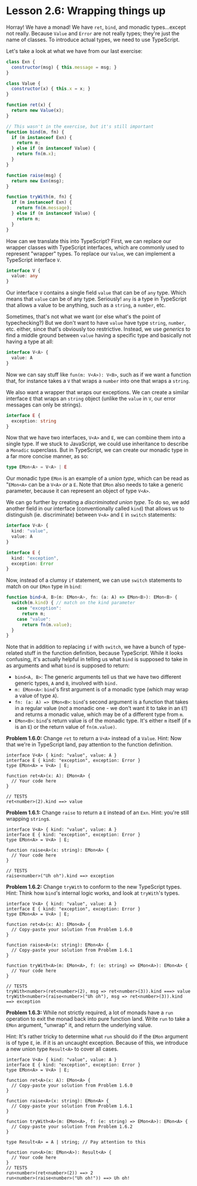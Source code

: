 # Lesson 2.6: Wrapping things up

Horray! We have a monad! We have `ret`, `bind`, and monadic types...except not really. Because `Value` and `Error` are not really types; they're just the name of classes. To introduce actual types, we need to use TypeScript.

Let's take a look at what we have from our last exercise:

```javascript
class Exn {
  constructor(msg) { this.message = msg; }
}

class Value {
  constructor(x) { this.x = x; }
}

function ret(x) {
  return new Value(x);
}

// This wasn't in the exercise, but it's still important
function bind(m, fn) {
  if (m instanceof Exn) {
    return m;
  } else if (m instanceof Value) {
    return fn(m.x);
  }
}

function raise(msg) {
  return new Exn(msg);
}

function tryWith(m, fn) {
  if (m instanceof Exn) {
    return fn(m.message);
  } else if (m instanceof Value) {
    return m;
  }
}
```

How can we translate this into TypeScript? First, we can replace our wrapper classes with TypeScript interfaces, which are commonly used to represent "wrapper" types. To replace our `Value`, we can implement a TypeScript interface `V`.

```typescript
interface V {
  value: any
}
```

Our interface `V` contains a single field `value` that can be of `any` type. Which means that `value` can be of any type. Seriously! `any` is a type in TypeScript that allows a value to be anything, such as a `string`, a `number`, etc.

Sometimes, that's not what we want (or else what's the point of typechecking?) But we don't want to have `value` have type `string`, `number`, etc. either, since that's obviously too restrictive. Instead, we use _generics_ to find a middle ground between `value` having a specific type and basically not having a type at all:

```typescript
interface V<A> {
  value: A
}
```

Now we can say stuff like `fun(m: V<A>): V<B>`, such as if we want a function that, for instance takes a `V` that wraps a `number` into one that wraps a `string`.

We also want a wrapper that wraps our exceptions. We can create a similar interface `E` that wraps an `string` object (unlike the `value` in `V`, our error messages can only be strings).

```typescript
interface E {
  exception: string 
}
```

Now that we have two interfaces, `V<A>` and `E`, we can combine them into a single type. If we stuck to JavaScript, we could use inheritance to describe a `Monadic` superclass. But in TypeScript, we can create our monadic type in a far more concise manner, as so:

```typescript
type EMon<A> = V<A> | E
```

Our monadic type `EMon` is an example of a _union type_, which can be read as "`EMon<A>` can be a `V<A>` _or_ a `E`. Note that `EMon` also needs to take a generic parameter, because it can represent an object of type `V<A>`.

We can go further by creating a _discriminated union type_. To do so, we add another field in our interface (conventionally called `kind`) that allows us to distinguish (ie. discriminate) between `V<A>` and `E` in `switch` statements:

```typescript
interface V<A> {
  kind: "value",
  value: A
}

interface E {
  kind: "exception",
  exception: Error
}
```

Now, instead of a clumsy `if` statement, we can use `switch` statements to match on our `EMon` type in `bind`:

```typescript
function bind<A, B>(m: EMon<A>, fn: (a: A) => EMon<B>): EMon<B> {
  switch(m.kind) { // match on the kind parameter
    case "exception":
      return m;
    case "value":
      return fn(m.value);
  }
}
```

Note that in addition to replacing `if` with `switch`, we have a bunch of type-related stuff in the function definition, because TypeScript. While it looks confusing, it's actually helpful in telling us what `bind` is supposed to take in as arguments and what `bind` is supposed to return:

- `bind<A, B>`: The generic arguments tell us that we have two different generic types, `A` and `B`, involved with `bind.`
- `m: EMon<A>`: `bind`'s first argument is of a monadic type (which may wrap a value of type `A`).
- `fn: (a: A) => EMon<B>`: `bind`'s second argument is a function that takes in a regular value (_not_ a monadic one - we don't want it to take in an `E`!) and returns a monadic value, which may be of a different type from `m`.
- `EMon<B>`: `bind`'s return value is of the monadic type. It's either `m` itself (if `m` is an `E`) or the return value of `fn(m.value)`.

**Problem 1.6.0:** Change `ret` to return a `V<A>` instead of a `Value`. Hint: Now that we're in TypeScript land, pay attention to the function definition.

```problem
interface V<A> { kind: "value", value: A }
interface E { kind: "exception", exception: Error }
type EMon<A> = V<A> | E;

function ret<A>(x: A): EMon<A> {
  // Your code here
}

// TESTS
ret<number>(2).kind ==> value
```

**Problem 1.6.1:** Change `raise` to return a `E` instead of an `Exn`. Hint: you're still wrapping `string`s.

```problem
interface V<A> { kind: "value", value: A }
interface E { kind: "exception", exception: Error }
type EMon<A> = V<A> | E;

function raise<A>(x: string): EMon<A> {
  // Your code here
}

// TESTS
raise<number>("Uh oh").kind ==> exception
```

**Problem 1.6.2:** Change `tryWith` to conform to the new TypeScript types. Hint: Think how `bind`'s internal logic works, and look at `tryWith`'s types.

```problem
interface V<A> { kind: "value", value: A }
interface E { kind: "exception", exception: Error }
type EMon<A> = V<A> | E;

function ret<A>(x: A): EMon<A> {
  // Copy-paste your solution from Problem 1.6.0 
}

function raise<A>(x: string): EMon<A> {
  // Copy-paste your solution from Problem 1.6.1
}

function tryWith<A>(m: EMon<A>, f: (e: string) => EMon<A>): EMon<A> {
  // Your code here
}

// TESTS
tryWith<number>(ret<number>(2), msg => ret<number>(3)).kind ===> value
tryWith<number>(raise<number>("Uh oh"), msg => ret<number>(3)).kind ==> exception
```

**Problem 1.6.3:** While not strictly required, a lot of monads have a `run` operation to exit the monad back into pure function land. Write `run` to take a `EMon` argument, "unwrap" it, and return the underlying value.

Hint: It's rather tricky to determine what `run` should do if the `EMon` argument is of type `E`, ie. if it is an uncaught exception. Because of this, we introduce a new union type `Result<A>` to cover all cases.

```problem
interface V<A> { kind: "value", value: A }
interface E { kind: "exception", exception: Error }
type EMon<A> = V<A> | E;

function ret<A>(x: A): EMon<A> {
  // Copy-paste your solution from Problem 1.6.0 
}

function raise<A>(x: string): EMon<A> {
  // Copy-paste your solution from Problem 1.6.1
}

function tryWith<A>(m: EMon<A>, f: (e: string) => EMon<A>): EMon<A> {
  // Copy-paste your solution from Problem 1.6.2
}

type Result<A> = A | string; // Pay attention to this

function run<A>(m: EMon<A>): Result<A> {
  // Your code here
}
// TESTS
run<number>(ret<number>(2)) ==> 2
run<number>(raise<number>("Uh oh!")) ==> Uh oh!
```
